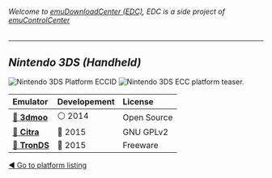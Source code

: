 ###### Welcome to [emuDownloadCenter (EDC)](https://github.com/PhoenixInteractiveNL/emuDownloadCenter/wiki/), EDC is a side project of [emuControlCenter](https://github.com/PhoenixInteractiveNL/emuControlCenter/wiki/)
***
## _Nintendo 3DS (Handheld)_
![](https://raw.githubusercontent.com/wiki/PhoenixInteractiveNL/emuDownloadCenter/images_platform/ecc_3ds_cell.png "Nintendo 3DS Platform ECCID")
![](https://raw.githubusercontent.com/wiki/PhoenixInteractiveNL/emuDownloadCenter/images_platform/ecc_3ds_teaser.png "Nintendo 3DS ECC platform teaser.")

| Emulator | Developement | License |
|:---------|:-------------|:--------|
| [:file_folder: **3dmoo**](https://github.com/PhoenixInteractiveNL/emuDownloadCenter/wiki/Emulator-3dmoo#menu) | :white_circle: 2014 | Open Source |
| [:file_folder: **Citra**](https://github.com/PhoenixInteractiveNL/emuDownloadCenter/wiki/Emulator-citra#menu) | :large_blue_circle: 2015 | GNU GPLv2 |
| [:file_folder: **TronDS**](https://github.com/PhoenixInteractiveNL/emuDownloadCenter/wiki/Emulator-tronds#menu) | :large_blue_circle: 2015 | Freeware |

[:arrow_backward: Go to platform listing](https://github.com/PhoenixInteractiveNL/emuDownloadCenter/wiki/EDC-Platform-List)
